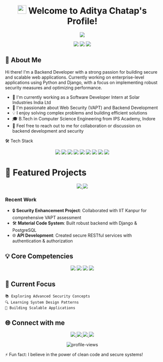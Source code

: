 <h1 align="center">
  <img src="https://media.giphy.com/media/hvRJCLFzcasrR4ia7z/giphy.gif" width="28">
  Welcome to Aditya Chatap's Profile!
</h1>
<p align="center">
  <img src="https://readme-typing-svg.herokuapp.com/?lines=Backend+Developer;Security+Enthusiast;Always+learning+new+things&font=Fira%20Code&center=true&width=440&height=45&color=f75c7e&vCenter=true&size=22">
</p>
<div align="center">
  <img src="https://img.shields.io/badge/Backend-Developer-blue?style=for-the-badge"/>
  <img src="https://img.shields.io/badge/Security-Enthusiast-red?style=for-the-badge"/>
  <img src="https://img.shields.io/badge/Problem-Solver-green?style=for-the-badge"/>
</div>

## 🚀 About Me

Hi there! I'm a Backend Developer with a strong passion for building secure and scalable web applications. Currently working on enterprise-level applications using Python and Django, with a focus on implementing robust security measures and optimizing performance.

- 🔭 I'm currently working as a Software Developer Intern at Solar Industries India Ltd
- 🌱 I'm passionate about Web Security (VAPT) and Backend Development
- 💡 I enjoy solving complex problems and building efficient solutions
- 🎓 B.Tech in Computer Science Engineering from IPS Academy, Indore
- 💬 Feel free to reach out to me for collaboration or discussion on backend development and security

🛠️ Tech Stack
<div align="center">
  <img src="https://img.shields.io/badge/Python-FFD43B?style=for-the-badge&logo=python&logoColor=blue" />
  <img src="https://img.shields.io/badge/Django-092E20?style=for-the-badge&logo=django&logoColor=green" />
  <img src="https://img.shields.io/badge/Java-ED8B00?style=for-the-badge&logo=java&logoColor=white" />
  <img src="https://img.shields.io/badge/PostgreSQL-316192?style=for-the-badge&logo=postgresql&logoColor=white" />
  <img src="https://img.shields.io/badge/React-20232A?style=for-the-badge&logo=react&logoColor=61DAFB" />
  <img src="https://img.shields.io/badge/GIT-E44C30?style=for-the-badge&logo=git&logoColor=white" />
  <img src="https://img.shields.io/badge/Postman-FF6C37?style=for-the-badge&logo=postman&logoColor=white" />
  <img src="https://img.shields.io/badge/Burp_Suite-FF4040?style=for-the-badge&logo=portswigger&logoColor=white" />
  <img src="https://img.shields.io/badge/Power_Automate-0066FF?style=for-the-badge&logo=power-automate&logoColor=white" />
</div>


# 🎯 Featured Projects

<div align="center">
  <a href="https://github.com/yourusername/project1">
    <img src="https://img.shields.io/badge/🔒 VAPT Resolution-Security Project-red?style=for-the-badge" />
  </a>
  <a href="https://github.com/yourusername/project2">
    <img src="https://img.shields.io/badge/⚙️ Material Code System-Backend Project-blue?style=for-the-badge" />
  </a>
</div>

### Recent Work
- 🔒 **Security Enhancement Project**: Collaborated with IIT Kanpur for comprehensive VAPT assessment
- 🛠️ **Material Code System**: Built robust backend with Django & PostgreSQL
- 🌐 **API Development**: Created secure RESTful services with authentication & authorization

## 💡 Core Competencies

<div align="center">
  <img src="https://img.shields.io/badge/Backend Development-★★★★☆-blue?style=for-the-badge" />
  <img src="https://img.shields.io/badge/Web Security-★★★★☆-red?style=for-the-badge" />
  <img src="https://img.shields.io/badge/API Design-★★★★☆-green?style=for-the-badge" />
  <img src="https://img.shields.io/badge/Database Design-★★★★☆-yellow?style=for-the-badge" />
</div>

## 🎯 Current Focus
```
📚 Exploring Advanced Security Concepts
🔍 Learning System Design Patterns
🚀 Building Scalable Applications
```

## 🌐 Connect with me
<div align="center">
  <a href="https://www.linkedin.com/in/aditya-chatap-703302230/">
    <img src="https://img.shields.io/badge/LinkedIn-0077B5?style=for-the-badge&logo=linkedin&logoColor=white" />
  </a>
  <a href="https://github.com/adityaChatap15">
    <img src="https://img.shields.io/badge/GitHub-100000?style=for-the-badge&logo=github&logoColor=white" />
  </a>
  <a href="https://leetcode.com/u/adityachatap123/">
    <img src="https://img.shields.io/badge/LeetCode-FFA116?style=for-the-badge&logo=leetcode&logoColor=black" />
  </a>
  <a href="https://www.geeksforgeeks.org/user/user_zj8g73fvo6n/">
    <img src="https://img.shields.io/badge/GeeksforGeeks-298D46?style=for-the-badge&logo=geeksforgeeks&logoColor=white" />
  </a>
</div>

<p align="center">
  <img src="https://komarev.com/ghpvc/?username=adityaChatap15&label=Profile%20views&color=0e75b6&style=flat" alt="profile-views" />
</p>
⚡ Fun fact: I believe in the power of clean code and secure systems!
